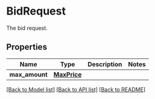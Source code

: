# BidRequest

The bid request.
## Properties
Name | Type | Description | Notes
------------ | ------------- | ------------- | -------------
**max_amount** | [**MaxPrice**](MaxPrice.md) |  | 

[[Back to Model list]](../README.md#documentation-for-models) [[Back to API list]](../README.md#documentation-for-api-endpoints) [[Back to README]](../README.md)



